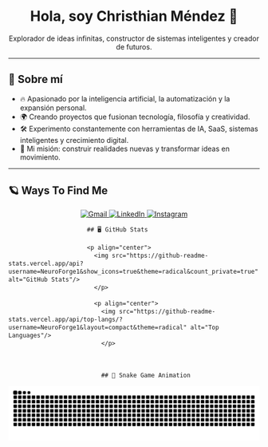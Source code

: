 <h1 align="center">Hola, soy Christhian Méndez 🚀</h1>

<p align="center">
  Explorador de ideas infinitas, constructor de sistemas inteligentes y creador de futuros.
  </p>

  ---

  ## 🌟 Sobre mí

  - 🔥 Apasionado por la inteligencia artificial, la automatización y la expansión personal.
  - 🌍 Creando proyectos que fusionan tecnología, filosofía y creatividad.
  - 🛠️ Experimento constantemente con herramientas de IA, SaaS, sistemas inteligentes y crecimiento digital.
  - 🎯 Mi misión: construir realidades nuevas y transformar ideas en movimiento.

  ---

  ## 🪐 Ways To Find Me

  <p align="center">
    <a href="mailto:mendezchristhian1@gmail.com">
        <img src="https://img.shields.io/badge/Gmail-D14836?style=for-the-badge&logo=gmail&logoColor=white" alt="Gmail">
          </a>
            <a href="https://www.linkedin.com/in/christhian-mendez-0a559a302">
                <img src="https://img.shields.io/badge/LinkedIn-0A66C2?style=for-the-badge&logo=linkedin&logoColor=white" alt="LinkedIn">
                  </a>
                    <a href="https://www.instagram.com/christhian.mendez?igsh=MzRlODBiNWFlZA==">
                        <img src="https://img.shields.io/badge/Instagram-E4405F?style=for-the-badge&logo=instagram&logoColor=white" alt="Instagram">
                          </a>
                          </p>

                        

                          ## 🖥️ GitHub Stats

                          <p align="center">
                            <img src="https://github-readme-stats.vercel.app/api?username=NeuroForge1&show_icons=true&theme=radical&count_private=true" alt="GitHub Stats"/>
                            </p>

                            <p align="center">
                              <img src="https://github-readme-stats.vercel.app/api/top-langs/?username=NeuroForge1&layout=compact&theme=radical" alt="Top Languages"/>
                              </p>

                          

                              ## 🐍 Snake Game Animation

<p align="center">
  <picture>
    <source media="(prefers-color-scheme: dark)" srcset="https://raw.githubusercontent.com/NeuroForge1/NeuroForge1/output/github-contribution-grid-snake-dark.svg" />
    <source media="(prefers-color-scheme: light)" srcset="https://raw.githubusercontent.com/NeuroForge1/NeuroForge1/output/github-contribution-grid-snake.svg" />
    <img alt="snake animation" src="https://raw.githubusercontent.com/NeuroForge1/NeuroForge1/output/github-contribution-grid-snake.svg" />
  </picture>
</p>

